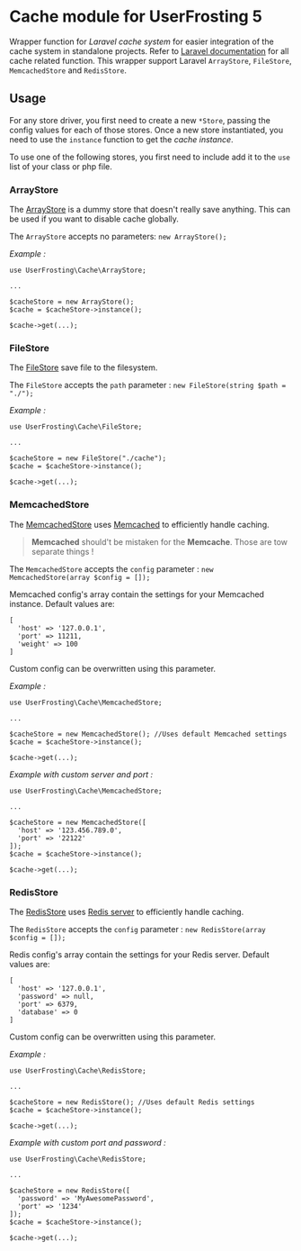# Cache module for UserFrosting 5

Wrapper function for *Laravel cache system* for easier integration of the cache system in standalone projects. Refer to [Laravel documentation](https://laravel.com/docs/8.x/cache) for all cache related function. This wrapper support Laravel `ArrayStore`, `FileStore`, `MemcachedStore` and `RedisStore`.

## Usage

For any store driver, you first need to create a new `*Store`, passing the config values for each of those stores. Once a new store instantiated, you need to use the `instance` function to get the *cache instance*.

To use one of the following stores, you first need to include add it to the `use` list of your class or php file.

### ArrayStore
The [ArrayStore](https://laravel.com/api/8.x/Illuminate/Cache/ArrayStore.html) is a dummy store that doesn't really save anything. This can be used if you want to disable cache globally.

The `ArrayStore` accepts no parameters: `new ArrayStore();`

*Example :*
```
use UserFrosting\Cache\ArrayStore;

...

$cacheStore = new ArrayStore();
$cache = $cacheStore->instance();

$cache->get(...);
```

### FileStore

The [FileStore](https://laravel.com/api/8.x/Illuminate/Cache/FileStore.html) save file to the filesystem.

The `FileStore` accepts the `path` parameter : `new FileStore(string $path = "./");`

*Example :*
```
use UserFrosting\Cache\FileStore;

...

$cacheStore = new FileStore("./cache");
$cache = $cacheStore->instance();

$cache->get(...);
```

### MemcachedStore

The [MemcachedStore](https://laravel.com/api/8.x/Illuminate/Cache/MemcachedStore.html) uses [Memcached](http://www.memcached.org) to efficiently handle caching.

> **Memcached** should't be mistaken for the **Memcache**. Those are tow separate things !

The `MemcachedStore` accepts the `config` parameter : `new MemcachedStore(array $config = []);`

Memcached config's array contain the settings for your Memcached instance. Default values are:
```
[
  'host' => '127.0.0.1',
  'port' => 11211,
  'weight' => 100
]
```

Custom config can be overwritten using this parameter.

*Example :*
```
use UserFrosting\Cache\MemcachedStore;

...

$cacheStore = new MemcachedStore(); //Uses default Memcached settings
$cache = $cacheStore->instance();

$cache->get(...);
```

*Example with custom server and port :*
```
use UserFrosting\Cache\MemcachedStore;

...

$cacheStore = new MemcachedStore([
  'host' => '123.456.789.0',
  'port' => '22122'
]);
$cache = $cacheStore->instance();

$cache->get(...);
```

### RedisStore

The [RedisStore](https://laravel.com/api/8.x/Illuminate/Cache/RedisStore.html) uses [Redis server](https://redis.io) to efficiently handle caching.

The `RedisStore` accepts the `config` parameter : `new RedisStore(array $config = []);`

Redis config's array contain the settings for your Redis server. Default values are:
```
[
  'host' => '127.0.0.1',
  'password' => null,
  'port' => 6379,
  'database' => 0
]
```

Custom config can be overwritten using this parameter.

*Example :*
```
use UserFrosting\Cache\RedisStore;

...

$cacheStore = new RedisStore(); //Uses default Redis settings
$cache = $cacheStore->instance();

$cache->get(...);
```

*Example with custom port and password :*
```
use UserFrosting\Cache\RedisStore;

...

$cacheStore = new RedisStore([
  'password' => 'MyAwesomePassword',
  'port' => '1234'
]);
$cache = $cacheStore->instance();

$cache->get(...);
```
